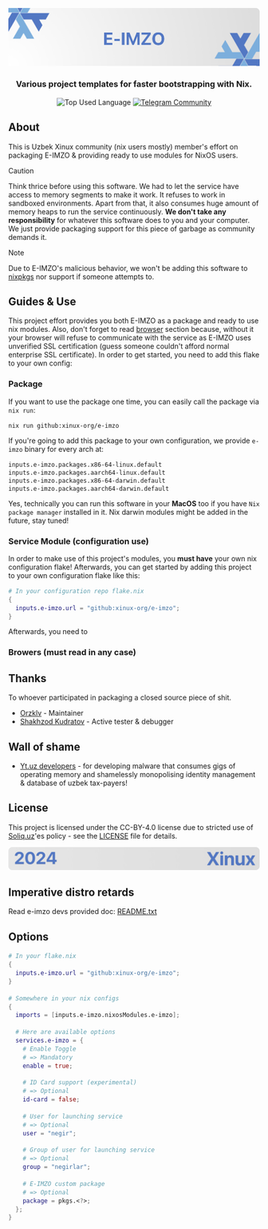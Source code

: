 <p align="center">
    <img src=".github/assets/header.png" alt="Xinux'es {E-IMZO}">
</p>

<p align="center">
    <h3 align="center">Various project templates for faster bootstrapping with Nix.</h3>
</p>

<p align="center">
    <img align="center" src="https://img.shields.io/github/languages/top/xinux-org/templates?style=flat&logo=nixos&logoColor=5277C3&labelColor=ffffff&color=ffffff" alt="Top Used Language">
    <a href="https://t.me/xinux"><img align="center" src="https://img.shields.io/badge/Chat-grey?style=flat&logo=telegram&logoColor=5277C3&labelColor=ffffff&color=ffffff" alt="Telegram Community"></a>
</p>

## About

This is Uzbek Xinux community (nix users mostly) member's effort on packaging E-IMZO & providing ready to use modules for NixOS users.

> [!CAUTION]
> Think thrice before using this software. We had to let the service have access to memory segments to make it work. It refuses to work in sandboxed environments. Apart from that, it also consumes huge amount of memory heaps to run the service continuously. **We don't take any responsibility** for whatever this software does to you and your computer. We just provide packaging support for this piece of garbage as community demands it.

> [!NOTE]
> Due to E-IMZO's malicious behavior, we won't be adding this software to [nixpkgs](https://github.com/NixOS/nixpkgs) nor support if someone attempts to.

## Guides & Use

This project effort provides you both E-IMZO as a package and ready to use nix modules. Also, don't forget to read [browser](#browser) section because, without it your browser will refuse to communicate with the service as E-IMZO uses unverified SSL certification (guess someone couldn't afford normal enterprise SSL certificate). In order to get started, you need to add this flake to your own config:

### Package

If you want to use the package one time, you can easily call the package via `nix run`:

```shell
nix run github:xinux-org/e-imzo
```

If you're going to add this package to your own configuration, we provide `e-imzo` binary for every arch at:

```
inputs.e-imzo.packages.x86-64-linux.default
inputs.e-imzo.packages.aarch64-linux.default
inputs.e-imzo.packages.x86-64-darwin.default
inputs.e-imzo.packages.aarch64-darwin.default
```

Yes, technically you can run this software in your **MacOS** too if you have `Nix package manager` installed in it. Nix darwin modules might be added in the future, stay tuned!

### Service Module (configuration use)

In order to make use of this project's modules, you **must have** your own nix configuration flake! Afterwards, you can get started by adding this project to your own configuration flake like this:

```nix
# In your configuration repo flake.nix
{
  inputs.e-imzo.url = "github:xinux-org/e-imzo";
}
```

Afterwards, you need to

### Browers (must read in any case)

## Thanks

To whoever participated in packaging a closed source piece of shit.

- [Orzklv](https://github.com/orzklv) - Maintainer
- [Shakhzod Kudratov](https://github.com/shakhzodkudratov) - Active tester & debugger

## Wall of shame

- [Yt.uz developers](https://yt.uz) - for developing malware that consumes gigs of operating memory and shamelessly monopolising identity management & database of uzbek tax-payers!

## License

This project is licensed under the CC-BY-4.0 license due to stricted use of [Soliq.uz](https://soliq.uz)'es policy - see the [LICENSE](license) file for details.

<p align="center">
    <img src=".github/assets/footer.png" alt="Xinux'es {E-IMZO}">
</p>

## Imperative distro retards

Read e-imzo devs provided doc: [README.txt](.github/guides/README.txt)

## Options

```nix
# In your flake.nix
{
  inputs.e-imzo.url = "github:xinux-org/e-imzo";
}

# Somewhere in your nix configs
{
  imports = [inputs.e-imzo.nixosModules.e-imzo];

  # Here are available options
  services.e-imzo = {
    # Enable Toggle
    # => Mandatory
    enable = true;

    # ID Card support (experimental)
    # => Optional
    id-card = false;

    # User for launching service
    # => Optional
    user = "negir";

    # Group of user for launching service
    # => Optional
    group = "negirlar";

    # E-IMZO custom package
    # => Optional
    package = pkgs.<?>;
  };
}
```

